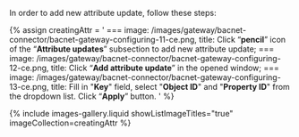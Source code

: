 In order to add new attribute update, follow these steps:

{% assign creatingAttr = '
    ===
        image: /images/gateway/bacnet-connector/bacnet-gateway-configuring-11-ce.png,
        title: Click “**pencil**” icon of the “**Attribute updates**” subsection to add new attribute update;
    ===
        image: /images/gateway/bacnet-connector/bacnet-gateway-configuring-12-ce.png,
        title: Click “**Add attribute update**” in the opened window;
    ===
        image: /images/gateway/bacnet-connector/bacnet-gateway-configuring-13-ce.png,
        title: Fill in "**Key**" field, select "**Object ID**" and "**Property ID**" from the dropdown list. Click “**Apply**” button.
    '
%}

{% include images-gallery.liquid showListImageTitles="true" imageCollection=creatingAttr %}
